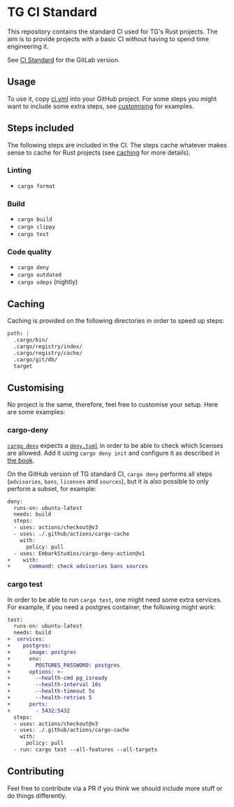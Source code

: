 # TG CI Standard

This repository contains the standard CI used for TG's Rust projects. The aim is to provide projects with a basic CI without having to spend time engineering it.

See [CI Standard](https://tgrep.nl/tweedegolf/ci-standard) for the GitLab version.


## Usage

To use it, copy [ci.yml](https//github.com/tweedegolf/ci-standard/blob/main/.github/workflows/ci.yml) into your GitHub project. For some steps you might want to include some extra steps, see [customising](#customising) for examples.


## Steps included

The following steps are included in the CI. The steps cache whatever makes sense to cache for Rust projects (see [caching](#caching) for more details).

### Linting
- `cargo format`

### Build
- `cargo build`
- `cargo clippy`
- `cargo test`

### Code quality
- `cargo deny`
- `cargo outdated`
- `cargo udeps` (nightly)

## Caching

Caching is provided on the following directories in order to speed up steps:
```yaml
path: |
  .cargo/bin/
  .cargo/registry/index/
  .cargo/registry/cache/
  .cargo/git/db/
  target
```

## Customising
No project is the same, therefore, feel free to customise your setup. Here are some examples:

### cargo-deny

[`cargo deny`](https://github.com/EmbarkStudios/cargo-deny) expects a [`deny.toml`](https://github.com/tweedegolf/ci-standard/blob/main/deny.toml) in order to be able to check which licenses are allowed. Add it using `cargo deny init` and configure it as described in [the book](https://embarkstudios.github.io/cargo-deny/checks/cfg.html).

On the GitHub version of TG standard CI, `cargo deny` performs all steps (`advisories`, `bans`, `licenses` and `sources`), but it is also possible to only perform a subset, for example:
```diff
deny:
  runs-on: ubuntu-latest
  needs: build
  steps:
  - uses: actions/checkout@v3
  - uses: ./.github/actions/cargo-cache
    with:
      policy: pull
  - uses: EmbarkStudios/cargo-deny-action@v1
+    with:
+      command: check advisories bans sources
```


### cargo test

In order to be able to run `cargo test`, one might need some extra services. For example, if you need a postgres container, the following might work:
```diff
test:
  runs-on: ubuntu-latest
  needs: build
+  services:
+    postgres:
+      image: postgres
+      env:
+        POSTGRES_PASSWORD: postgres
+      options: >-
+        --health-cmd pg_isready
+        --health-interval 10s
+        --health-timeout 5s
+        --health-retries 5
+      ports:
+        - 5432:5432
  steps:
  - uses: actions/checkout@v3
  - uses: ./.github/actions/cargo-cache
    with:
      policy: pull
  - run: cargo test --all-features --all-targets
```


## Contributing

Feel free to contribute via a PR if you think we should include more stuff or do things differently.
